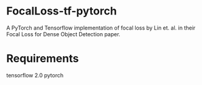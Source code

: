 # FocalLoss-tf-pytorch
A PyTorch and Tensorflow implementation of focal loss by Lin et. al. in their Focal Loss for Dense Object Detection paper.

# Requirements
tensorflow 2.0
pytorch 

